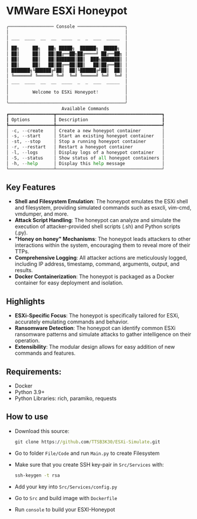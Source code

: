 # VMWare ESXi Honeypot

```python
╭───────────────── Console ──────────────────╮
│                                            │
│ ___  ____  __  __  ____  _  _  ___  _____  │
│                                            │
│ ██╗     ██╗   ██╗ █████╗  ██████╗  █████╗  │
│ ██║     ██║   ██║██╔══██╗██╔════╝ ██╔══██╗ │
│ ██║     ██║   ██║███████║██║  ███╗███████║ │
│ ██║     ██║   ██║██╔══██║██║   ██║██╔══██║ │
│ ███████╗╚██████╔╝██║  ██║╚██████╔╝██║  ██║ │
│ ╚══════╝ ╚═════╝ ╚═╝  ╚═╝ ╚═════╝ ╚═╝  ╚═╝ │
│ ___  ____  __  __  ____  _  _  ___  _____  │
│                                            │
│         Welcome to ESXi Honeypot!          │
│                                            │
╰────────────────────────────────────────────╯
                     Available Commands                     
┏━━━━━━━━━━━━━━━━━┳━━━━━━━━━━━━━━━━━━━━━━━━━━━━━━━━━━━━━━━━┓
┃ Options         ┃ Description                            ┃
┡━━━━━━━━━━━━━━━━━╇━━━━━━━━━━━━━━━━━━━━━━━━━━━━━━━━━━━━━━━━┩
│ -c, --create    │ Create a new honeypot container        │
│ -s, --start     │ Start an existing honeypot container   │
│ -st, --stop     │ Stop a running honeypot container      │
│ -r, --restart   │ Restart a honeypot container           │
│ -l, --logs      │ Display logs of a honeypot container   │
│ -S, --status    │ Show status of all honeypot containers │
│ -h, --help      │ Display this help message              │
└─────────────────┴────────────────────────────────────────┘

```

## Key Features 

- **Shell and Filesystem Emulation**: The honeypot emulates the ESXi shell and filesystem, providing simulated commands such as esxcli, vim-cmd, vmdumper, and more.
- **Attack Script Handling**: The honeypot can analyze and simulate the execution of attacker-provided shell scripts (.sh) and Python scripts (.py).
- **"Honey on honey" Mechanisms**: The honeypot leads attackers to other interactions within the system, encouraging them to reveal more of their TTPs.
- **Comprehensive Logging**: All attacker actions are meticulously logged, including IP address, timestamp, command, arguments, output, and results.
- **Docker Containerization**: The honeypot is packaged as a Docker container for easy deployment and isolation.

## Highlights

- **ESXi-Specific Focus**: The honeypot is specifically tailored for ESXi, accurately emulating commands and behavior.
- **Ransomware Detection**: The honeypot can identify common ESXi ransomware patterns and simulate attacks to gather intelligence on their operation.
- **Extensibility**: The modular design allows for easy addition of new commands and features.

## Requirements:

* Docker
* Python 3.9+
* Python Libraries: rich, paramiko, requests

## How to use 

- Download this source:
  ```cmd
  git clone https://github.com/TTSB3K30/ESXi-Simulate.git
  ```
- Go to folder `File/Code` and run `Main.py` to create Filesystem
  
- Make sure that you create SSH key-pair in `Src/Services` with:
  ```cmd
  ssh-keygen -t rsa
  ```
- Add your key into `Src/Services/config.py`
- Go to `Src` and build image with `Dockerfile`
- Run `console` to build your ESXI-Honeypot
